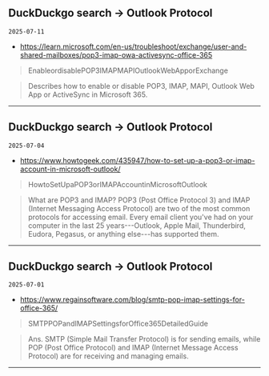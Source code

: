 ## DuckDuckgo search -> Outlook Protocol
`2025-07-11`

* https://learn.microsoft.com/en-us/troubleshoot/exchange/user-and-shared-mailboxes/pop3-imap-owa-activesync-office-365

<blockquote>
 EnableordisablePOP3IMAPMAPIOutlookWebApporExchange
</blockquote>
<blockquote>
Describes how to enable or disable POP3, IMAP, MAPI, Outlook Web App or ActiveSync in Microsoft 365.
</blockquote>

---

## DuckDuckgo search -> Outlook Protocol
`2025-07-04`

* https://www.howtogeek.com/435947/how-to-set-up-a-pop3-or-imap-account-in-microsoft-outlook/

<blockquote>
 HowtoSetUpaPOP3orIMAPAccountinMicrosoftOutlook
</blockquote>
<blockquote>
What are POP3 and IMAP? POP3 (Post Office Protocol 3) and IMAP (Internet Messaging Access Protocol) are two of the most common protocols for accessing email. Every email client you've had on your computer in the last 25 years---Outlook, Apple Mail, Thunderbird, Eudora, Pegasus, or anything else---has supported them.
</blockquote>

---

## DuckDuckgo search -> Outlook Protocol
`2025-07-01`

* https://www.regainsoftware.com/blog/smtp-pop-imap-settings-for-office-365/

<blockquote>
 SMTPPOPandIMAPSettingsforOffice365DetailedGuide
</blockquote>
<blockquote>
Ans. SMTP (Simple Mail Transfer Protocol) is for sending emails, while POP (Post Office Protocol) and IMAP (Internet Message Access Protocol) are for receiving and managing emails.
</blockquote>

---

